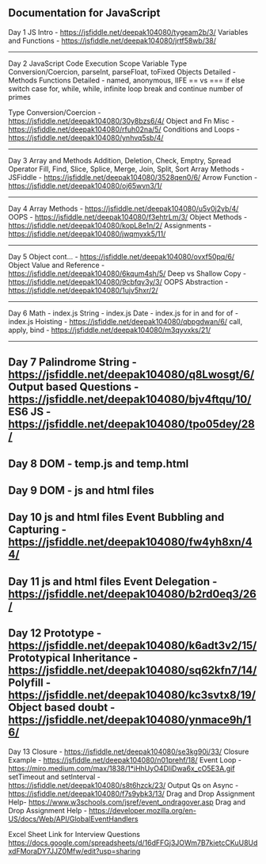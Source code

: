 Documentation for JavaScript
----------------------------------
Day 1
JS Intro - https://jsfiddle.net/deepak104080/tygeam2b/3/
Variables and Functions - https://jsfiddle.net/deepak104080/jrtf58wb/38/

----------------------------------
Day 2
JavaScript Code Execution
Scope
Variable Type Conversion/Coercion, parseInt, parseFloat, toFixed
Objects Detailed - Methods
Functions Detailed - named, anonymous, IIFE
== vs ===
if else
switch case
for, while, while, infinite loop
break and continue
number of primes

Type Conversion/Coercion - https://jsfiddle.net/deepak104080/30y8bzs6/4/
Object and Fn Misc - https://jsfiddle.net/deepak104080/rfuh02na/5/
Conditions and Loops - https://jsfiddle.net/deepak104080/ynhvq5sb/4/

----------------------------------
Day 3
Array and Methods
Addition, Deletion, Check, Emptry, Spread Operator
Fill, Find, Slice, Splice, Merge, Join, Split, Sort
Array Methods - JSFiddle - https://jsfiddle.net/deepak104080/3528qen0/6/
Arrow Function - https://jsfiddle.net/deepak104080/oj65wvn3/1/

--------------------------------------
Day 4
Array Methods - https://jsfiddle.net/deepak104080/u5v0j2yb/4/
OOPS - https://jsfiddle.net/deepak104080/f3ehtrLm/3/
Object Methods - https://jsfiddle.net/deepak104080/kopL8e1n/2/
Assignments - https://jsfiddle.net/deepak104080/jwqmyxk5/11/

--------------------------------------
Day  5
Object cont... - https://jsfiddle.net/deepak104080/ovxf50pq/6/
Object Value and Reference - https://jsfiddle.net/deepak104080/6kqum4sh/5/
Deep vs Shallow Copy - https://jsfiddle.net/deepak104080/9cbfqv3y/3/
OOPS Abstraction - https://jsfiddle.net/deepak104080/1ujv5hxr/2/


----------------------------------------------
Day 6
Math - index.js
String - index.js
Date - index.js
for in and for of - index.js
Hoisting - https://jsfiddle.net/deepak104080/qbpgdwan/6/
call, apply, bind - https://jsfiddle.net/deepak104080/m3qyvxks/21/

----------------------------------------------
Day 7
Palindrome String - https://jsfiddle.net/deepak104080/q8Lwosgt/6/
Output based Questions - https://jsfiddle.net/deepak104080/bjv4ftqu/10/
ES6 JS - https://jsfiddle.net/deepak104080/tpo05dey/28/
------------------------------------------------
Day 8
DOM - temp.js and temp.html
--------------------------------------------------
Day 9
DOM - js and html files
-------------------------------------------------
Day 10
js and html files
Event Bubbling and Capturing - https://jsfiddle.net/deepak104080/fw4yh8xn/44/
-------------------------------------------------
Day 11
js and html files
Event Delegation - https://jsfiddle.net/deepak104080/b2rd0eq3/26/
-------------------------------------------------
Day 12
Prototype - https://jsfiddle.net/deepak104080/k6adt3v2/15/
Prototypical Inheritance - https://jsfiddle.net/deepak104080/sq62kfn7/14/
Polyfill - https://jsfiddle.net/deepak104080/kc3svtx8/19/
Object based doubt - https://jsfiddle.net/deepak104080/ynmace9h/16/
----------------------------------------------------
Day 13
Closure - https://jsfiddle.net/deepak104080/se3kg90j/33/
Closure Example - https://jsfiddle.net/deepak104080/n01prehf/18/
Event Loop - https://miro.medium.com/max/1838/1*iHhUyO4DliDwa6x_cO5E3A.gif
setTimeout and setInterval - https://jsfiddle.net/deepak104080/s8t6hzck/23/
Output Qs on Async - https://jsfiddle.net/deepak104080/f7s9ybk3/13/
Drag and Drop Assignment Help- https://www.w3schools.com/jsref/event_ondragover.asp
Drag and Drop Assignment Help - https://developer.mozilla.org/en-US/docs/Web/API/GlobalEventHandlers


Excel Sheet Link for Interview Questions
https://docs.google.com/spreadsheets/d/16dFFGj3JOWm7B7kietcCKuU8UdxdFMoraDY7JJZ0Mfw/edit?usp=sharing
